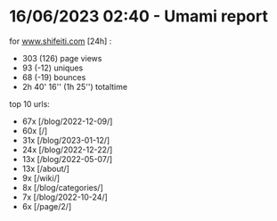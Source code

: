 # 16/06/2023 02:40 - Umami report
for www.shifeiti.com [24h] :

 - 303 (126) page views
 - 93 (-12) uniques
 - 68 (-19) bounces
 - 2h 40' 16'' (1h 25'') totaltime


top 10 urls:
 - 67x [/blog/2022-12-09/]
 - 60x [/]
 - 31x [/blog/2023-01-12/]
 - 24x [/blog/2022-12-22/]
 - 13x [/blog/2022-05-07/]
 - 13x [/about/]
 - 9x [/wiki/]
 - 8x [/blog/categories/]
 - 7x [/blog/2022-10-24/]
 - 6x [/page/2/]


